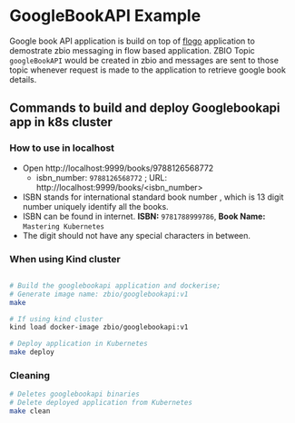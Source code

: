 # GoogleBookAPI Example

Google book API application is build on top of [flogo](https://www.flogo.io/) application to demostrate zbio messaging in flow based application.
ZBIO Topic `googleBookAPI` would be created in zbio and messages are sent to those topic whenever request is made to the application to retrieve google book details.

## Commands to build and deploy Googlebookapi app in k8s cluster

### How to use in localhost

* Open http://localhost:9999/books/9788126568772
  * isbn_number: `9788126568772` ; URL: http://localhost:9999/books/<isbn_number>
* ISBN stands for international standard book number , which is
    13 digit number uniquely identify all the books.
* ISBN can be found in internet. **ISBN:** `9781788999786`, **Book Name:** `Mastering Kubernetes`
* The digit should not have any special characters in between.

### When using Kind cluster

```bash

# Build the googlebookapi application and dockerise;
# Generate image name: zbio/googlebookapi:v1
make

# If using kind cluster
kind load docker-image zbio/googlebookapi:v1

# Deploy application in Kubernetes
make deploy
```

### Cleaning

```bash
# Deletes googlebookapi binaries
# Delete deployed application from Kubernetes
make clean
```